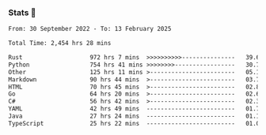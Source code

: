 ### Stats 👋
<!--START_SECTION:waka-->

```txt
From: 30 September 2022 - To: 13 February 2025

Total Time: 2,454 hrs 28 mins

Rust                   972 hrs 7 mins  >>>>>>>>>>---------------   39.61 %
Python                 754 hrs 41 mins >>>>>>>>-----------------   30.75 %
Other                  125 hrs 11 mins >------------------------   05.10 %
Markdown               90 hrs 44 mins  >------------------------   03.70 %
HTML                   70 hrs 45 mins  >------------------------   02.88 %
Go                     64 hrs 20 mins  >------------------------   02.62 %
C#                     56 hrs 42 mins  >------------------------   02.31 %
YAML                   42 hrs 49 mins  -------------------------   01.74 %
Java                   27 hrs 24 mins  -------------------------   01.12 %
TypeScript             25 hrs 22 mins  -------------------------   01.03 %
```

<!--END_SECTION:waka-->

<!--
**buhaytza2005/buhaytza2005** is a ✨ _special_ ✨ repository because its `README.md` (this file) appears on your GitHub profile.

Here are some ideas to get you started:

- 🔭 I’m currently working on ...
- 🌱 I’m currently learning ...
- 👯 I’m looking to collaborate on ...
- 🤔 I’m looking for help with ...
- 💬 Ask me about ...
- 📫 How to reach me: ...
- 😄 Pronouns: ...
- ⚡ Fun fact: ...
-->


